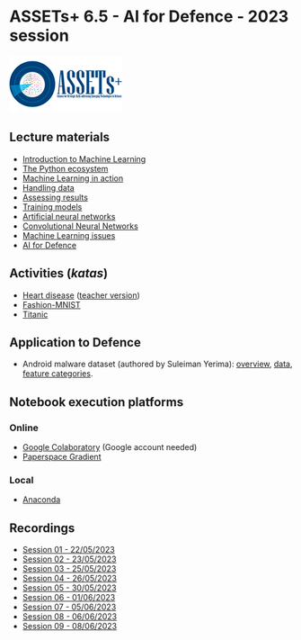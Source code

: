 # ASSETs+ 6.5 - AI for Defence - 2023 session

[![ASSETs+ logo](assetsplus_logo.png)](https://assets-plus.eu/)

## Lecture materials

- [Introduction to Machine Learning](https://www.bpesquet.fr/mlhandbook/overview/introduction_to_machine_learning.html)
- [The Python ecosystem](https://www.bpesquet.fr/mlhandbook/tools/python_ecosystem.html)
- [Machine Learning in action](https://www.bpesquet.fr/mlhandbook/overview/machine_learning_in_action.html)
- [Handling data](https://www.bpesquet.fr/mlhandbook/fundamentals/handling_data.html)
- [Assessing results](https://www.bpesquet.fr/mlhandbook/fundamentals/assessing_results.html)
- [Training models](https://www.bpesquet.fr/mlhandbook/fundamentals/training_models.html)
- [Artificial neural networks](https://www.bpesquet.fr/mlhandbook/algorithms/artificial_neural_networks.html)
- [Convolutional Neural Networks](https://www.bpesquet.fr/mlhandbook/algorithms/convolutional_neural_networks.html)
- [Machine Learning issues](https://www.bpesquet.fr/mlhandbook/engineering/machine_learning_issues.html)
- [AI for Defence](https://www.bpesquet.fr/slides/ai-for-defence/)

## Activities (*katas*)

- [Heart disease](https://www.bpesquet.fr/mlkatas/training/heart_disease.html) ([teacher version](activities/heart_disease.ipynb))
- [Fashion-MNIST](https://www.bpesquet.fr/mlkatas/training/fashion_mnist.html)
- [Titanic](https://www.bpesquet.fr/mlkatas/training/titanic.html)

## Application to Defence

- Android malware dataset (authored by Suleiman Yerima): [overview](https://www.kaggle.com/datasets/shashwatwork/android-malware-dataset-for-machine-learning), [data](data/drebin-215-dataset-5560malware-9476-benign.csv), [feature categories](data/dataset-features-categories.csv).

## Notebook execution platforms

### Online

- [Google Colaboratory](https://colab.research.google.com/) (Google account needed)
- [Paperspace Gradient](https://www.paperspace.com/gradient/notebooks)

### Local

- [Anaconda](https://www.anaconda.com/download/)

## Recordings

- [Session 01 - 22/05/2023](https://github.com/ensc-fc/ai4d2023/raw/main/recordings/session01.mp4)
- [Session 02 - 23/05/2023](https://github.com/ensc-fc/ai4d2023/raw/main/recordings/session02.mp4)
- [Session 03 - 25/05/2023](https://github.com/ensc-fc/ai4d2023/raw/main/recordings/session03.mp4)
- [Session 04 - 26/05/2023](https://github.com/ensc-fc/ai4d2023/raw/main/recordings/session04.mp4)
- [Session 05 - 30/05/2023](https://github.com/ensc-fc/ai4d2023/raw/main/recordings/session05.mp4)
- [Session 06 - 01/06/2023](https://github.com/ensc-fc/ai4d2023/raw/main/recordings/session06.mp4)
- [Session 07 - 05/06/2023](https://github.com/ensc-fc/ai4d2023/raw/main/recordings/session07.mp4)
- [Session 08 - 06/06/2023](https://drive.google.com/file/d/1U4prcBi9rcwsHWaqVYli6VMZJps8xz9H/view?usp=drive_link)
- [Session 09 - 08/06/2023](https://drive.google.com/file/d/1Quv3Hds7ztczelnlKDfXS4FRiSpYJ93A/view?usp=drive_link)
